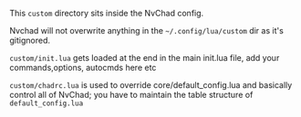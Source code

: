 This `custom` directory sits inside the NvChad config.

Nvchad will not overwrite anything in the `~/.config/lua/custom` dir as it's gitignored.

`custom/init.lua` gets loaded at the end in the main init.lua file, add your commands,options, autocmds here etc

`custom/chadrc.lua` is used to override core/default_config.lua and basically control all of NvChad; you have to maintain the table structure of `default_config.lua`
